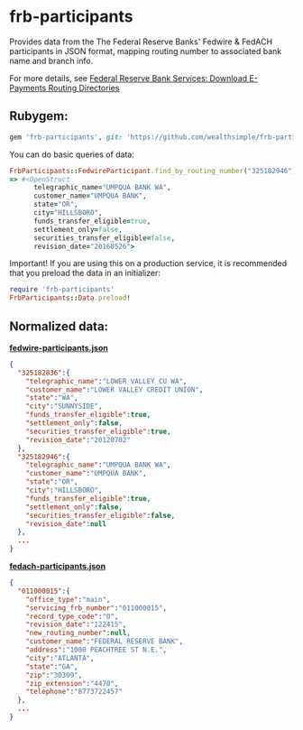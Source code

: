 # frb-participants

Provides data from the The Federal Reserve Banks' Fedwire & FedACH participants in JSON format, mapping routing number to associated bank name and branch info.

For more details, see [Federal Reserve Bank Services: Download E-Payments Routing Directories](https://www.frbservices.org/EPaymentsDirectory/download.html)

## Rubygem:

```ruby
gem 'frb-participants', git: 'https://github.com/wealthsimple/frb-participants'
```

You can do basic queries of data:

```ruby
FrbParticipants::FedwireParticipant.find_by_routing_number("325182946")
=> #<OpenStruct
      telegraphic_name="UMPQUA BANK WA",
      customer_name="UMPQUA BANK",
      state="OR",
      city="HILLSBORO",
      funds_transfer_eligible=true,
      settlement_only=false,
      securities_transfer_eligible=false,
      revision_date="20160526">
```

Important! If you are using this on a production service, it is recommended that you preload the data in an initializer:

```ruby
require 'frb-participants'
FrbParticipants::Data.preload!
```

## Normalized data:

 **[fedwire-participants.json](https://github.com/wealthsimple/frb-participants/blob/master/data/fedwire-participants.json)**

```json
{
  "325182836":{
    "telegraphic_name":"LOWER VALLEY CU WA",
    "customer_name":"LOWER VALLEY CREDIT UNION",
    "state":"WA",
    "city":"SUNNYSIDE",
    "funds_transfer_eligible":true,
    "settlement_only":false,
    "securities_transfer_eligible":true,
    "revision_date":"20120702"
  },
  "325182946":{
    "telegraphic_name":"UMPQUA BANK WA",
    "customer_name":"UMPQUA BANK",
    "state":"OR",
    "city":"HILLSBORO",
    "funds_transfer_eligible":true,
    "settlement_only":false,
    "securities_transfer_eligible":false,
    "revision_date":null
  },
  ...
}
```

 **[fedach-participants.json](https://github.com/wealthsimple/frb-participants/blob/master/data/fedach-participants.json)**

```json
{
  "011000015":{
    "office_type":"main",
    "servicing_frb_number":"011000015",
    "record_type_code":"0",
    "revision_date":"122415",
    "new_routing_number":null,
    "customer_name":"FEDERAL RESERVE BANK",
    "address":"1000 PEACHTREE ST N.E.",
    "city":"ATLANTA",
    "state":"GA",
    "zip":"30309",
    "zip_extension":"4470",
    "telephone":"8773722457"
  },
  ...
}
```

